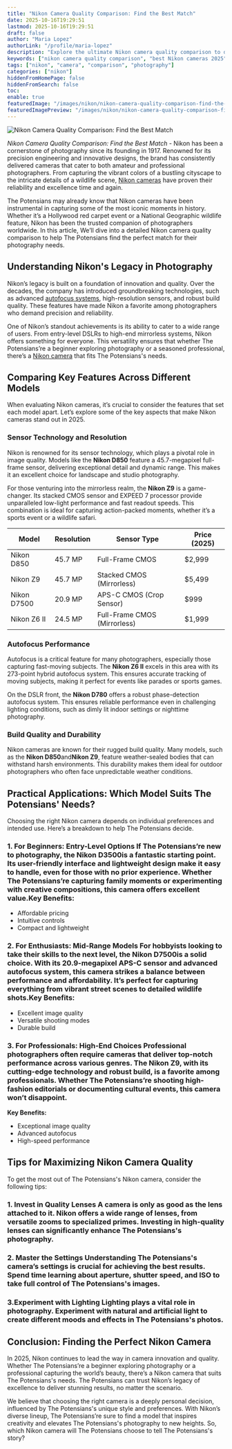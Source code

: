 ```yaml
---
title: "Nikon Camera Quality Comparison: Find the Best Match"
date: 2025-10-16T19:29:51
lastmod: 2025-10-16T19:29:51
draft: false
author: "Maria Lopez"
authorLink: "/profile/maria-lopez"
description: "Explore the ultimate Nikon camera quality comparison to discover the best models for your photography style. Compare features, performance, and image quality to find your ideal Nikon camera."
keywords: ["nikon camera quality comparison", "best Nikon cameras 2025", "Nikon camera comparison guide"]
tags: ["nikon", "camera", "comparison", "photography"]
categories: ["nikon"]
hiddenFromHomePage: false
hiddenFromSearch: false
toc:
enable: true
featuredImage: "/images/nikon/nikon-camera-quality-comparison-find-the-best-match.jpg"
featuredImagePreview: "/images/nikon/nikon-camera-quality-comparison-find-the-best-match.jpg"
---
```


![Nikon Camera Quality Comparison: Find the Best Match](/images/nikon/nikon-camera-quality-comparison-find-the-best-match.jpg)


*Nikon Camera Quality Comparison: Find the Best Match* - Nikon has been a cornerstone of photography since its founding in 1917. Renowned for its precision engineering and innovative designs, the brand has consistently delivered cameras that cater to both amateur and professional photographers. From capturing the vibrant colors of a bustling cityscape to the intricate details of a ​wildlife scene, [Nikon cameras](/nikon/best-nikon-cameras-for-beginners) have proven their reliability and excellence time and again. 

The Potensians may already know that Nikon cameras have been instrumental in capturing some of the most iconic moments in history. Whether it’s a Hollywood red carpet event or a National Geographic wildlife feature, Nikon has been the trusted companion of photographers worldwide. In this article, We’ll dive into a detailed Nikon camera quality comparison to help The Potensians find the perfect match for their photography needs.

## Understanding Nikon's Legacy in Photography

Nikon’s legacy is built on a foundation of innovation and quality. Over the decades, the company has introduced groundbreaking technologies, such as advanced [autofocus systems](/nikon/nikon-high-precision-autofocus-systems), high-resolution sensors, and robust build quality. These features have made Nikon a favorite among photographers who demand precision and reliability.

One of Nikon’s standout achievements is its ability to cater to a wide range of users. From entry-level DSLRs to high-end mirrorless systems, Nikon offers something for everyone. This versatility ensures that whether The Potensians’re a beginner exploring photography or a seasoned professional, there’s a [Nikon camera](/nikon/entry-level-nikon-camera-with-excellent-autofocus) ​that fits The Potensians's needs.

## Comparing Key Features Across Different Models

When evaluating Nikon cameras, it’s crucial to consider the features that set each model apart. Let’s explore some of the key aspects that make Nikon cameras stand out in 2025.

### Sensor Technology and Resolution

Nikon is renowned for its sensor technology, which plays a pivotal role in image quality. Models like the **Nikon D850** feature a 45.7-megapixel full-frame sensor, delivering exceptional detail and dynamic range. This makes it an excellent choice for landscape and studio photography.

For those venturing into the mirrorless realm, the **Nikon Z9** is a game-changer. Its stacked CMOS sensor and EXPEED 7 processor provide unparalleled low-light performance and fast readout speeds. This combination is ideal for capturing action-packed moments, whether it’s a sports event or a wildlife safari.

<div class="table-responsive">
<table class="html-table">
<thead>
<tr>
<th>Model</th>
<th>Resolution</th>
<th>Sensor Type</th>
<th>Price (2025)</th>
</tr>
</thead>
<tbody>
<tr>
<td>Nikon D850</td>
<td>45.7 MP</td>
<td>Full-Frame CMOS</td>
<td>$2,999</td>
</tr>
<tr>
<td>Nikon Z9</td>
<td>45.7 MP</td>
<td>Stacked CMOS (Mirrorless)</td>
<td>$5,499</td>
</tr>
<tr>
<td>Nikon D7500</td>
<td>20.9 MP</td>
<td>APS-C CMOS (Crop Sensor)</td>
<td>$999</td>
</tr>
<tr>
<td>Nikon Z6 II</td>
<td>24.5 MP</td>
<td>Full-Frame CMOS (Mirrorless)</td>
<td>$1,999</td>
</tr>
</tbody>
</table>
</div>

### Autofocus Performance

Autofocus is a critical feature for many photographers, especially those capturing fast-moving subjects. The **Nikon Z6 II** excels in this area with its 273-point hybrid autofocus system. This ensures accurate tracking of moving subjects, making it perfect for events like parades or sports games.

On the DSLR front, the **Nikon D780** offers a robust phase-detection autofocus system. This ensures reliable performance even in challenging lighting conditions, such as dimly lit indoor settings or nighttime photography.

### Build Quality and Durability

Nikon cameras are known for their rugged build quality. Many models, such as the **Nikon D850**and**Nikon Z9**, feature weather-sealed bodies that can withstand harsh environments. This durability ma​kes them ideal for outdoor photographers who often face unpredictable weather conditions.

## Practical Applications: Which Model Suits The Potensians' Needs?

Choosing the right Nikon camera depends on individual preferences and intended use. Here’s a breakdown to help The Potensians decide.

### 1. For Beginners: Entry-Level Options If The Potensians’re new to photography, the **Nikon D3500**is a fantastic starting point. Its user-friendly interface and lightweight design make it easy to handle, even for those with no prior experience. Whether The Potensians’re capturing family moments or experimenting with creative compositions, this camera offers excellent value.**Key Benefits:**
- Affordable pricing
- Intuitive controls
- Compact and lightweight

### 2. For Enthusiasts: Mid-Range Models For hobbyists looking to take their skills to the next level, the **Nikon D7500**is a solid choice. With its 20.9-megapixel APS-C sensor and advanced autofocus system, this camera strikes a balance between performance and affordability. It’s perfect for capturing everything from vibrant street scenes to detailed wildlife shots.**Key Benefits:**
- Excellent image quality
- Versatile shooting modes
- Durable build

### 3. For Professionals: High-End Choices Professional photographers often require cameras that deliver top-notch performance across various genres. The **Nikon Z9**, with its cutting-edge technology and robust build, is a favorite among professionals. Whether The Potensians’re shooting high-fashion editorials or documenting cultural events, this camera won’t disappoint.

**Key Benefits:**
- Exceptional image quality
- Advanced autofocus
- High-speed performance

## Tips for Maximizing Nikon Camera Quality

To get the most out of The Potensians's Nikon camera, consider the following tips:

### 1. Invest in Quality Lenses A camera is only as good as the lens attached to it. Nikon offers a wide range of lenses, from versatile zooms to specialized primes. Investing in high-quality lenses can significantly enhance The Potensians's photography.

### 2. Master the Settings Understanding The Potensians's camera’s settings is crucial for achieving the best results. Spend time learning about aperture, shutter speed, and ISO to take full control of The Potensians's images.

### 3.​ Experiment with Lighting Lighting plays a vital role in photography. Experiment with natural and artificial light to create different moods and effects in The Potensians's photos.

## Conclusion: Finding the Perfect Nikon Camera

In 2025, Nikon continues to lead the way in camera innovation and quality. Whether The Potensians’re a begin​ner exploring photography or a professional capturing the world’s beauty, there’s a Nikon camera that suits The Potensians's needs. The Potensians can trust Nikon’s legacy of excellence to deliver stunning results, no matter the scenario.

We believe that choosing the right camera is a deeply personal decision, influenced by The Potensians's unique style and preferences. With Nikon’s diverse lineup, The Potensians’re sure to find a model that inspires creativity and elevates The Potensians's photography to new heights. So, which Nikon camera will The Potensians choose to tell The Potensians's story?